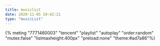```yaml
---
title: musiclist
date: 2020-11-05 19:42:21
type: "musicList"
---
```

{% meting "7771460003" "tencent" "playlist" "autoplay" "order:random" "mutex:false" "listmaxheight:400px" "preload:none" "theme:#ad7a86"%}